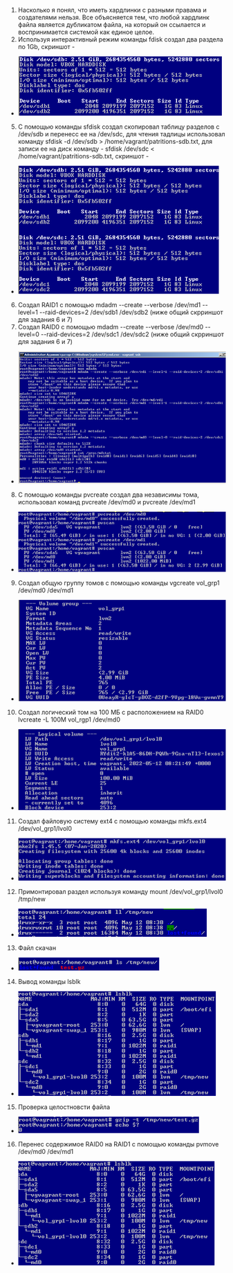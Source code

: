 1. Насколько я понял, что иметь хардлинки с разными правама и создателями нельзя. Все объясняется тем, что любой хардлинк файла является дубликатом файла, на который он ссылается и воспринимается системой как единое целое.
4. Используя интерактивный режим команды fdisk создал два раздела по 1Gb, скриншот - 
* ![Task4](https://github.com/Atlipoka/devops_netology/blob/main/FileSystem/FS-task4.png)
5. С помощью команды sfdisk создал скопировал таблицу разделов с /dev/sdb  и перенесс ее на /dev/sdc, для чтения тадлицы использовал команду sfdisk -d /dev/sdb > /home/vagrant/patritions-sdb.txt,  для записи ее на диск команду - sfdisk /dev/sdc < /home/vagrant/patritions-sdb.txt, скриншот -
* ![Task5](https://github.com/Atlipoka/devops_netology/blob/main/FileSystem/FS-task5.png)
6. Создал RAID1 с помощью mdadm --create --verbose /dev/md1 --level=1 --raid-devices=2 /dev/sdb1 /dev/sdb2 (ниже общий скрриншот для задания 6 и 7)
7. Создал RAID0 с помощью mdadm --create --verbose /dev/md0 --level=0 --raid-devices=2 /dev/sdc1 /dev/sdc2 (ниже общий скрриншот для задания 6 и 7)
* ![Task6,7](https://github.com/Atlipoka/devops_netology/blob/main/FileSystem/FS-task6,7.png)
8. С помощью команды pvcreate создал два независимы тома, использовал команд pvcreate /dev/md0 и pvcreate /dev/md1
* ![Task8](https://github.com/Atlipoka/devops_netology/blob/main/FileSystem/FS-task8.png)
9. Создал общую группу томов с помощью команды vgcreate vol_grp1 /dev/md0 /dev/md1
* ![Task9](https://github.com/Atlipoka/devops_netology/blob/main/FileSystem/FS-task9.png)
10. Создал логический том на 100 МБ с расположением на RAID0 lvcreate -L 100M vol_rgp1 /dev/md0
* ![Task10](https://github.com/Atlipoka/devops_netology/blob/main/FileSystem/FS-task10.png)
11. Создал файловую систему ext4 с помощью команды mkfs.ext4 /dev/vol_grp1/lvol0
* ![Task11](https://github.com/Atlipoka/devops_netology/blob/main/FileSystem/FS-task11.png)
12. Примонтировал раздел используя команду mount /dev/vol_grp1/lvol0 /tmp/new
* ![Task12](https://github.com/Atlipoka/devops_netology/blob/main/FileSystem/FS-task12.png)
13. Файл скачан
* ![Task13](https://github.com/Atlipoka/devops_netology/blob/main/FileSystem/FS-task13.png) 
14. Вывод команды lsblk
* ![Task14](https://github.com/Atlipoka/devops_netology/blob/main/FileSystem/FS-task14.png) 
15. Проверка целостновсти файла
* ![Task15](https://github.com/Atlipoka/devops_netology/blob/main/FileSystem/FS-task15.png) 
16. Перенес содержимое RAID0 на RAID1 с помощью команды pvmove /dev/md0 /dev/md1
* ![Task16](https://github.com/Atlipoka/devops_netology/blob/main/FileSystem/FS-task16.png) 
